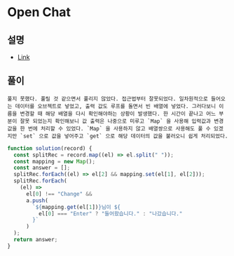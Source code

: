 # Open Chat

## 설명

- [Link](https://programmers.co.kr/learn/courses/30/lessons/42888?language=javascript)

## 풀이

    풀지 못했다. 풀릴 것 같으면서 풀리지 않았다. 접근법부터 잘못되었다. 일차원적으로 들어오는 데이터를 오브젝트로 넣었고, 출력 값도 루프를 돌면서 빈 배열에 넣었다. 그러다보니 이름을 변경할 때 해당 배열을 다시 확인해야하는 상황이 발생했다. 한 시간이 끝나고 어느 부분이 잘못 되었는지 확인해보니 값 출력은 나중으로 미루고 `Map` 을 사용해 입력값과 변경값을 한 번에 처리할 수 있었다. `Map` 을 사용하지 않고 배열쌍으로 사용해도 풀 수 있겠지만 `set` 으로 값을 넣어주고 `get` 으로 해당 데이터의 값을 불러오니 쉽게 처리되었다.

```js
function solution(record) {
  const splitRec = record.map((el) => el.split(" "));
  const mapping = new Map();
  const answer = [];
  splitRec.forEach((el) => el[2] && mapping.set(el[1], el[2]));
  splitRec.forEach(
    (el) =>
      el[0] !== "Change" &&
      a.push(
        `${mapping.get(el[1])}님이 ${
          el[0] === "Enter" ? "들어왔습니다." : "나갔습니다."
        }`
      )
  );
  return answer;
}
```
